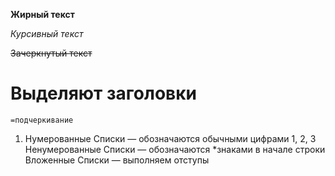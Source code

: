 **Жирный текст**

*Курсивный текст*

 ~~Зачеркнутый текст~~  

# Выделяют заголовки

    =подчеркивание
1. Нумерованные Списки — обозначаются
обычными цифрами 1, 2, 3
 Ненумерованные Списки — обозначаются
*знаками в начале строки
 Вложенные Списки — выполняем отступы